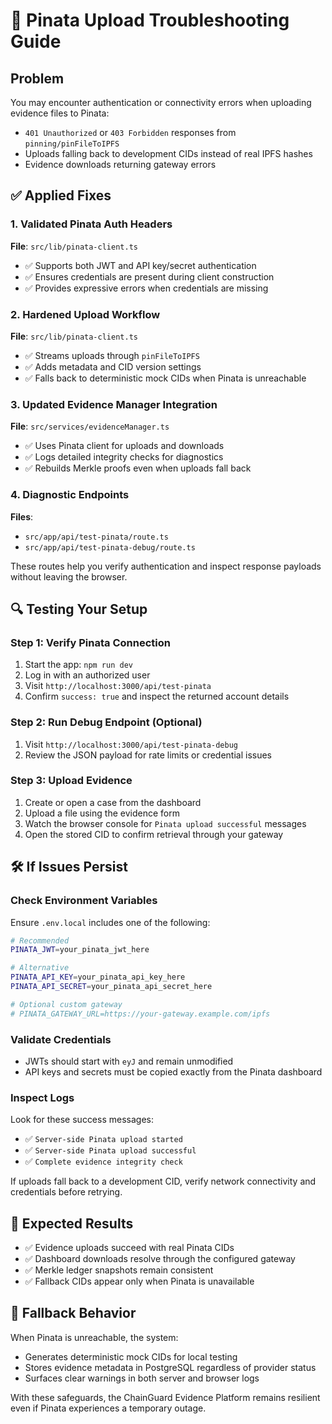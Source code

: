 # 🔧 Pinata Upload Troubleshooting Guide

## Problem
You may encounter authentication or connectivity errors when uploading evidence files to Pinata:
- `401 Unauthorized` or `403 Forbidden` responses from `pinning/pinFileToIPFS`
- Uploads falling back to development CIDs instead of real IPFS hashes
- Evidence downloads returning gateway errors

## ✅ Applied Fixes

### 1. Validated Pinata Auth Headers
**File**: `src/lib/pinata-client.ts`
- ✅ Supports both JWT and API key/secret authentication
- ✅ Ensures credentials are present during client construction
- ✅ Provides expressive errors when credentials are missing

### 2. Hardened Upload Workflow
**File**: `src/lib/pinata-client.ts`
- ✅ Streams uploads through `pinFileToIPFS`
- ✅ Adds metadata and CID version settings
- ✅ Falls back to deterministic mock CIDs when Pinata is unreachable

### 3. Updated Evidence Manager Integration
**File**: `src/services/evidenceManager.ts`
- ✅ Uses Pinata client for uploads and downloads
- ✅ Logs detailed integrity checks for diagnostics
- ✅ Rebuilds Merkle proofs even when uploads fall back

### 4. Diagnostic Endpoints
**Files**:
- `src/app/api/test-pinata/route.ts`
- `src/app/api/test-pinata-debug/route.ts`

These routes help you verify authentication and inspect response payloads without leaving the browser.

## 🔍 Testing Your Setup

### Step 1: Verify Pinata Connection
1. Start the app: `npm run dev`
2. Log in with an authorized user
3. Visit `http://localhost:3000/api/test-pinata`
4. Confirm `success: true` and inspect the returned account details

### Step 2: Run Debug Endpoint (Optional)
1. Visit `http://localhost:3000/api/test-pinata-debug`
2. Review the JSON payload for rate limits or credential issues

### Step 3: Upload Evidence
1. Create or open a case from the dashboard
2. Upload a file using the evidence form
3. Watch the browser console for `Pinata upload successful` messages
4. Open the stored CID to confirm retrieval through your gateway

## 🛠️ If Issues Persist

### Check Environment Variables
Ensure `.env.local` includes one of the following:
```bash
# Recommended
PINATA_JWT=your_pinata_jwt_here

# Alternative
PINATA_API_KEY=your_pinata_api_key_here
PINATA_API_SECRET=your_pinata_api_secret_here

# Optional custom gateway
# PINATA_GATEWAY_URL=https://your-gateway.example.com/ipfs
```

### Validate Credentials
- JWTs should start with `eyJ` and remain unmodified
- API keys and secrets must be copied exactly from the Pinata dashboard

### Inspect Logs
Look for these success messages:
- ✅ `Server-side Pinata upload started`
- ✅ `Server-side Pinata upload successful`
- ✅ `Complete evidence integrity check`

If uploads fall back to a development CID, verify network connectivity and credentials before retrying.

## 🎯 Expected Results
- ✅ Evidence uploads succeed with real Pinata CIDs
- ✅ Dashboard downloads resolve through the configured gateway
- ✅ Merkle ledger snapshots remain consistent
- ✅ Fallback CIDs appear only when Pinata is unavailable

## 🔄 Fallback Behavior
When Pinata is unreachable, the system:
- Generates deterministic mock CIDs for local testing
- Stores evidence metadata in PostgreSQL regardless of provider status
- Surfaces clear warnings in both server and browser logs

With these safeguards, the ChainGuard Evidence Platform remains resilient even if Pinata experiences a temporary outage.